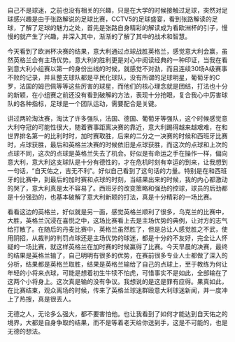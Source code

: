 自己不是球迷，之前也没有相关的兴趣，只是在大学的时候接触过足球，突然对足球感兴趣是由于张路解说的足球比赛，CCTV5的足球盛宴，看到张路解读的足球，了解了足球的魅力之处，首先是张路自身精彩的解读成为看欧洲杯的引子，慢慢的就产生了兴趣，并深入其中，渐渐的了解了其中的战术和智慧。

今天看到了欧洲杯决赛的结果，意大利通过点球战胜英格兰，感觉意大利会赢，虽然英格兰会有主场优势。意大利的胜利更是对心中阅读经典的一种印证，当我在看到意大利小组赛以第一的身份出线的时候，就感觉不对劲，而且连续30场A级赛事不败的记录，并且整支球队都是平民化球队，没有所谓的足球明星，葡萄牙的C罗，法国的姆巴佩等等这些厉害的球星，而他们的核心理念就是团结，打法也十分的新颖，在小组赛之前还没有看到破解的方法，表现十分抢眼，复合我心中厉害球队的各种指标，足球是一个团队运动，需要配合是关键。

讲过两轮淘汰赛，淘汰了许多强队，法国、德国、葡萄牙等强队，这个时候感觉意大利夺冠的可能性很大，随着赛事距离决赛的靠近，意大利踢得越来越艰难，在和世界排名第一的比利时时，加时赛取胜，后来的二分之一决赛的时候和西班牙比赛时，点球获胜，最后和英格兰决赛的时候依旧是点球获胜，而这次的点球和上次的点球不同，这次的点球是英格兰失去了机会。好似是有命运之手在操作一样，偏向意大利，意大利这支球队是十分有德性的，才在危机时刻有幸运的到来，让我想到一句话，“自天佑之，吉无不利”。好似自己看到了这句话的力量。特别是在和西班牙的比赛中，到最后的加时赛和点球的时刻，当结果出来的时候，我的内心都激动的哭了，意大利真是太不容易了。西班牙的改变策略和强劲的控球，球员的后劲都是十分强劲的，也基本破解了意大利新颖的打法，真是十分精彩的一场比赛。

看看这边的英格兰，好似就是另一面，感觉英格兰顺利了很多，乌克兰的比赛中，大胜，英格兰沉浸在喜悦之中，这场比赛看上去是主场优势的典例，让对方的志气给打散了。在随后的丹麦比赛中，英格兰虽然胜了，但是总让人感觉胜之不武，使用阴招，从裁判的判罚点球还是主场优势的球迷，都是十分的不友好，完全让人怀疑的一场比赛，就这样英格兰在加时赛的时候赢得了比赛。今天早晨的决赛，最终的结果是英格兰输了，自己明明有很多的优势，在赛前很多专业人士都做了深入的分析，结果都是英格兰取胜，结果是英格兰输给了自己的点球上，至于教练为何让年轻的小将来点球，可能是想着初生牛犊不怕虎，可惜事实不是如此，全部输在了这两个小将身上。这次真是输的没有争议。我想说的是这是罪有应得。果真如此，在比赛结束，观众离场的时候，传来了英格兰球迷群殴意大利球迷新闻，并一度冲上了热搜，真是很丢人。

无德之人，无论多么强大，都不要害怕他。也让我看到了如何才能达到自天佑之的境界，大都是自身争取的结果，而不是等着老天给你送到手，这是不可能的，也是无德的想法。